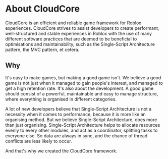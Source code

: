 # About CloudCore
CloudCore is an efficient and reliable game framework for Roblox experiences. CloudCore strives to assist developers to create performant, well-structured and stable experiences in Roblox with the use of many different software practices that are deemed to be beneficial to optimisations and maintainability, such as the Single-Script Architecture pattern, the MVC pattern, et cetera.

## Why
It's easy to make games, but making a good game isn't. We believe a good game is not just when it managed to gain people's interest, and managed to get a high retention rate. It's also about the development. A good game should consist of a powerful, maintainable and easy to manage structure, where everything is organised in different categories.

A lot of new developers believe that Single-Script Architecture is not a necessity when it comes to performance, because it is more like an organising method. But we believe Single-Script Architecture, does more than just organising. Single-Script Architecture helps to allocate resources evenly to every other modules, and act as a coordinator, splitting tasks to everyone else. So data are always in sync, and the chance of thread conflicts are less likely to occur.

And that's why we created the CloudCore framework. 